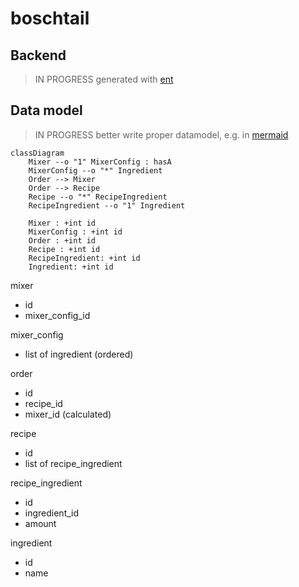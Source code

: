 # boschtail

## Backend

> IN PROGRESS
generated with [ent](https://entgo.io/)

## Data model

> IN PROGRESS
better write proper datamodel, e.g. in [mermaid](https://mermaid-js.github.io/mermaid/#/classDiagram)

```mermaid
classDiagram
    Mixer --o "1" MixerConfig : hasA
    MixerConfig --o "*" Ingredient
    Order --> Mixer
    Order --> Recipe
    Recipe --o "*" RecipeIngredient
    RecipeIngredient --o "1" Ingredient

    Mixer : +int id
    MixerConfig : +int id
    Order : +int id
    Recipe : +int id
    RecipeIngredient: +int id
    Ingredient: +int id
```

mixer
- id
- mixer_config_id

mixer_config
- list of ingredient (ordered)

order
- id
- recipe_id
- mixer_id (calculated)

recipe
- id
- list of recipe_ingredient

recipe_ingredient
- id
- ingredient_id
- amount

ingredient
- id
- name

